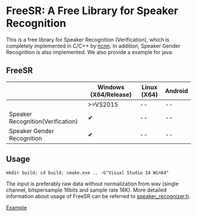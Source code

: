 # FreeSR: A Free Library for Speaker Recognition
This is a free library for Speaker Recognition (Verification), which is completely implemented in C/C++ by [ncnn](https://github.com/Tencent/ncnn). In addition, Speaker Gender Recognition is also implemented.
We also provide a example for java.

## FreeSR

|                | Windows (X64/Release) | Linux (X64) | Android      |
|----------------|-----------------|-------------|--------------|
|                | >=VS2015        | --    |  --    |
|Speaker Recognition(Verification)| &#10004;        | --    |  --    |
|Speaker Gender Recognition | &#10004;        | --    |  --    |

## Usage
```
mkdir build; cd build; cmake.exe .. -G"Visual Studio 14 Win64"
```
The input is preferably raw data without normalization from wav (single channel, bitspersample 16bits and sample rate 16K).
More detailed information about usage of FreeSR can be referred to [speaker_recognizer.h](/freesr-cpp/include/speaker_recognizer.h).

[Example](/freesr-cpp/example/)
